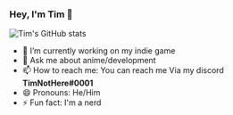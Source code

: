 ### Hey, I'm Tim 👋

![Tim's GitHub stats](https://github-readme-stats.vercel.app/api?username=TimNotHere&show_icons=true&theme=dark)


- 🔭 I’m currently working on my indie game
- 💬 Ask me about anime/development
- 📫 How to reach me: You can reach me Via my discord **TimNotHere#0001**
- 😄 Pronouns: He/Him
- ⚡ Fun fact: I'm a nerd
